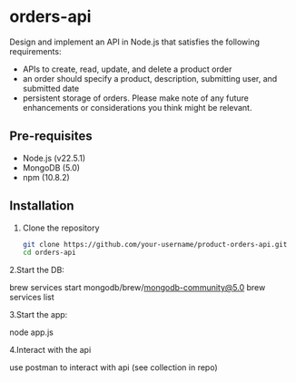 # orders-api

Design and implement an API in Node.js that satisfies the following requirements:

- APIs to create, read, update, and delete a product order
- an order should specify a product, description, submitting user, and submitted date
- persistent storage of orders.
Please make note of any future enhancements or considerations you think might be
relevant.

## Pre-requisites

- Node.js (v22.5.1)
- MongoDB (5.0)
- npm (10.8.2)

## Installation

1. Clone the repository

   ```bash
   git clone https://github.com/your-username/product-orders-api.git
   cd orders-api

2.Start the DB:

brew services start mongodb/brew/mongodb-community@5.0
brew services list

3.Start the app:

node app.js

4.Interact with the api

use postman to interact with api (see collection in repo)
